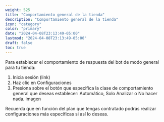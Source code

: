 ```yaml
---
weight: 525
title: "Comportamiento general de la tienda"
description: "Comportamiento general de la tienda"
icon: "category"
color: "primary"
date: "2024-04-08T23:13:49-05:00"
lastmod: "2024-04-08T23:13:49-05:00"
draft: false
toc: true
---
```

Para establecer el comportamiento de respuesta del bot de modo general para tu tienda:

1. Inicia sesión (link)
2. Haz clic en Configuraciones
3. Presiona sobre el botón que especifica la clase de comportamiento general que deseas establecer: Automático, Solo Analizar o No hacer nada.
imagen

Recuerda que en función del plan que tengas contratado podrás realizar configuraciones más específicas si así lo deseas. 

